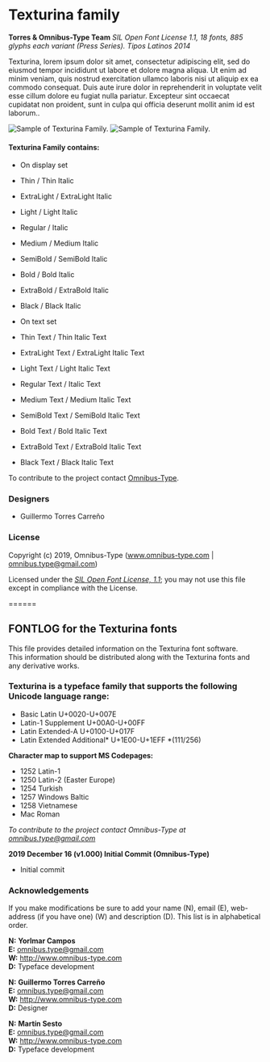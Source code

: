 # Texturina family

**Torres & Omnibus-Type Team**
*SIL Open Font License 1.1,*
*18 fonts, 885 glyphs each variant (Press Series).*
*Tipos Latinos 2014*

Texturina, lorem ipsum dolor sit amet, consectetur adipiscing elit, sed do eiusmod tempor incididunt ut labore et dolore magna aliqua. Ut enim ad minim veniam, quis nostrud exercitation ullamco laboris nisi ut aliquip ex ea commodo consequat. Duis aute irure dolor in reprehenderit in voluptate velit esse cillum dolore eu fugiat nulla pariatur. Excepteur sint occaecat cupidatat non proident, sunt in culpa qui officia deserunt mollit anim id est laborum..

![Sample of Texturina Family.](Texturina-01.png "Texturina")
![Sample of Texturina Family.](Texturina-02.png "Texturina")


#### Texturina Family contains:
* On display set
* Thin / Thin Italic
* ExtraLight / ExtraLight Italic
* Light / Light Italic
* Regular / Italic
* Medium / Medium Italic
* SemiBold / SemiBold Italic
* Bold / Bold Italic
* ExtraBold / ExtraBold Italic
* Black / Black Italic

* On text set
* Thin Text / Thin Italic Text
* ExtraLight Text / ExtraLight Italic Text
* Light Text / Light Italic Text
* Regular Text / Italic Text
* Medium Text / Medium Italic Text
* SemiBold Text / SemiBold Italic Text
* Bold Text / Bold Italic Text
* ExtraBold Text / ExtraBold Italic Text
* Black Text / Black Italic Text

To contribute to the project contact [Omnibus-Type](http://omnibus-type.com/).

### Designers

* Guillermo Torres Carreño

### License

Copyright (c) 2019, Omnibus-Type (www.omnibus-type.com | omnibus.type@gmail.com)

Licensed under the [*SIL Open Font License, 1.1*](http://scripts.sil.org/OFL); you may not use this file except in compliance with the License.

======
## FONTLOG for the Texturina fonts

This file provides detailed information on the Texturina font software.  
This information should be distributed along with the Texturina fonts and any derivative works.

### Texturina is a typeface family that supports the following Unicode language range: 

* Basic Latin 					U+0020-U+007E
* Latin-1 Supplement 				U+00A0-U+00FF
* Latin Extended-A 				U+0100-U+017F
* Latin Extended Additional*			U+1E00-U+1EFF *(111/256)

**Character map to support MS Codepages:**
* 1252 Latin-1
* 1250 Latin-2 (Easter Europe)
* 1254 Turkish
* 1257 Windows Baltic
* 1258 Vietnamese
* Mac Roman

*To contribute to the project contact Omnibus-Type at omnibus.type@gmail.com*

**2019 December 16 (v1.000) Initial Commit (Omnibus-Type)**
- Initial commit

### Acknowledgements

If you make modifications be sure to add your name (N), email (E), web-address
(if you have one) (W) and description (D). This list is in alphabetical order.

**N:** **Yorlmar Campos**  
**E:** omnibus.type@gmail.com  
**W:** http://www.omnibus-type.com  
**D:** Typeface development

**N:** **Guillermo Torres Carreño**  
**E:** omnibus.type@gmail.com  
**W:** http://www.omnibus-type.com  
**D:** Designer 

**N:** **Martín Sesto**  
**E:** omnibus.type@gmail.com  
**W:** http://www.omnibus-type.com  
**D:** Typeface development
